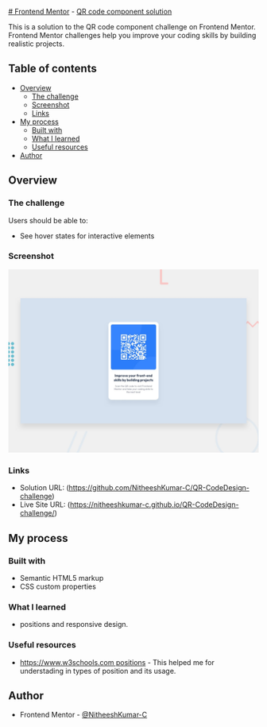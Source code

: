 [# Frontend Mentor](https://www.frontendmentor.io/home) - [QR code component solution](https://www.frontendmentor.io/challenges/qr-code-component-iux_sIO_H)

This is a solution to the QR code component challenge on Frontend Mentor. Frontend Mentor challenges help you improve your coding skills by building realistic projects.
## Table of contents

- [Overview](#overview)
  - [The challenge](#the-challenge)
  - [Screenshot](#screenshot)
  - [Links](#links)
- [My process](#my-process)
  - [Built with](#built-with)
  - [What I learned](#what-i-learned)
  - [Useful resources](#useful-resources)
- [Author](#author)


## Overview

### The challenge

Users should be able to:

- See hover states for interactive elements

### Screenshot

![](design/desktop-preview.jpg)

### Links

- Solution URL: (https://github.com/NitheeshKumar-C/QR-CodeDesign-challenge)
- Live Site URL: (https://nitheeshkumar-c.github.io/QR-CodeDesign-challenge/)

## My process

### Built with

- Semantic HTML5 markup
- CSS custom properties

### What I learned

- positions and responsive design.

### Useful resources
- [https://www.w3schools.com positions](https://www.w3schools.com/css/css3_flexbox.asp) - This helped me for understading in types of position and its usage.

## Author

- Frontend Mentor - [@NitheeshKumar-C](https://www.frontendmentor.io/profile/NitheeshKumar-C)
